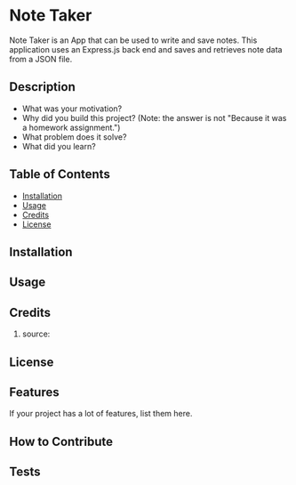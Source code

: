 # Note Taker
Note Taker is an App that can be used to write and save notes. This application uses an Express.js back end and saves and retrieves note data from a JSON file.

## Description
- What was your motivation?
- Why did you build this project? (Note: the answer is not "Because it was a homework assignment.")
- What problem does it solve?
- What did you learn?

## Table of Contents

- [Installation](#installation)
- [Usage](#usage)
- [Credits](#credits)
- [License](#license)

## Installation

## Usage

## Credits
1. source: 

## License

## Features

If your project has a lot of features, list them here.

## How to Contribute

## Tests